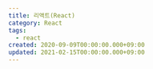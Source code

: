 ```yaml
---
title: 리액트(React)
category: React
tags:
  - react
created: 2020-09-09T00:00:00.000+09:00
updated: 2021-02-15T00:00:00.000+09:00
---
```

